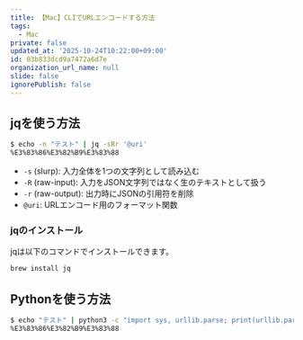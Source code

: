 ```yaml
---
title: 【Mac】CLIでURLエンコードする方法
tags:
  - Mac
private: false
updated_at: '2025-10-24T10:22:00+09:00'
id: 03b833dcd9a7472a6d7e
organization_url_name: null
slide: false
ignorePublish: false
---
```

## jqを使う方法

```bash
$ echo -n "テスト" | jq -sRr '@uri'
%E3%83%86%E3%82%B9%E3%83%88
```

- `-s` (slurp): 入力全体を1つの文字列として読み込む
- `-R` (raw-input): 入力をJSON文字列ではなく生のテキストとして扱う
- `-r` (raw-output): 出力時にJSONの引用符を削除
- `@uri`: URLエンコード用のフォーマット関数

### jqのインストール

jqは以下のコマンドでインストールできます。

```bash
brew install jq
```

## Pythonを使う方法

```bash
$ echo "テスト" | python3 -c "import sys, urllib.parse; print(urllib.parse.quote(sys.stdin.read().strip()))"
%E3%83%86%E3%82%B9%E3%83%88
```
